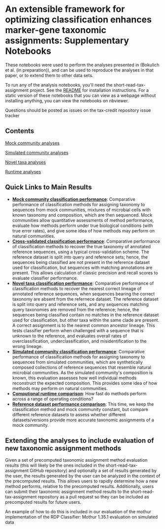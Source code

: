 # An extensible framework for optimizing classification enhances marker-gene taxonomic assignments: Supplementary Notebooks
These notebooks were used to perform the analyses presented in (Bokulich et al. (in preparation)), and can be used to reproduce the analyses in that paper, or to extend them to other data sets.

To run any of the analysis notebooks, you'll need the short-read-tax-assignment project. See the [README](../README.md) for installation instructions. For a static version of these notebooks that you can view as a webpage without installing anything, you can view the notebooks on nbviewer.

Questions should be posted as issues on the tax-credit repository issue tracker

## Contents
[Mock community analyses](./mock-community/)

[Simulated community analyses](./simulated-community)

[Novel taxa analyses](./novel-taxa)

[Runtime analyses](./runtime)

## Quick Links to Main Results
* **[Mock community classification performance](mock-community/evaluate-classification-accuracy.ipynb)**: Comparative performance of classification methods for assigning taxonomy to sequences from mock communities, mixtures of microbial cells with known taxonomy and composition, which are then sequenced. Mock communities allow quantitative assessments of method performance, evaluate how methods perform under true biological conditions (with true error rates), and give some idea of how methods may perform on natural communities.
* **[Cross-validated classification performance](cross-validated/evaluate-classification.ipynb)**: Comparative performance of classification methods to recover the true taxonomy of annotated reference sequences, using a typical cross-validation scheme. The reference dataset is split into query and reference sets; hence, the sequences being classified are not present in the reference dataset used for classification, but sequences with matching annotations are present. This allows calculation of classic precision and recall scores to evaluate classifier performance.
* **[Novel taxa classification performance](novel-taxa/evaluate-classification.ipynb)**: Comparative performance of classification methods to recover the nearest correct lineage of annotated reference sequences, when sequences bearing the correct taxonomy are absent from the refernece dataset. The reference dataset is split into query and reference sets, and any sequences matching query taxonomies are removed from the reference; hence, the sequences being classified contain no matches in the reference dataset used for classification, but other taxa within the same clade are present. A correct assignment is to the nearest common ancestor lineage. This tests classifier perform when challenged with a sequence that is unknown to the reference, and evaluates overall rates of overclassification, underclassification, and misidentification to the wrong lineage.
* **[Simulated community classification performance](simulated-community/evaluate-classification-accuracy.ipynb)**: Comparative performance of classification methods for assigning taxonomy to sequences from simulated communities, which are synthetically composed collections of reference sequences that resemble natural microbial communities. As the simulated community's composition is known, this evaluation assesses how well individual methods reconstruct the expected composition. This provides some idea of how methods may perform on natural communities.
* **[Computional runtime comparison](runtime/analysis.ipynb)**: How fast do methods perform across a range of operating conditions?
* **[Reference dataset performance comparison](mock-community/evaluate-classification-database-comparison.ipynb)**: This time, we keep the classification method and mock community constant, but compare different reference datasets to assess whether different datasets/versions provide more accurate taxonomic assignments of a mock community.


## Extending the analyses to include evaluation of new taxonomic assignment methods
Given a set of precomputed taxonomic assignment method evaluation results (this will likely be the ones included in the short-read-tax-assignment GitHub repository) and optionally a set of results generated by the user, the results generated by the user can be analyzed in the context of the precomputed results. This allows users to rapidly determine how a new method performs, relative to the precomputed results. Additionally, users can submit their taxonomic assignment method results to the short-read-tax-assignment repository as a pull request so they can be included as precomputed results for future users.

An example of how to do this is included in our evaluation of the mothur implementation of the RDP Classifier:
Mothur 1.35.1 evaluation on simulated data

